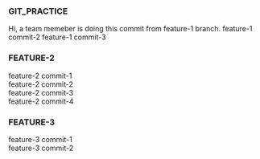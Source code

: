 ### GIT_PRACTICE
Hi, a team memeber is doing this commit from feature-1 branch.
feature-1 commit-2
feature-1 commit-3

### FEATURE-2
feature-2 commit-1 <br/>
feature-2 commit-2 <br/>
feature-2 commit-3 <br/>
feature-2 commit-4 <br/>

### FEATURE-3
feature-3 commit-1 <br/>
feature-3 commit-2 <br/>